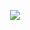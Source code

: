<p align="center">
  <!-- Typing SVG by DenverCoder1 - https://github.com/DenverCoder1/readme-typing-svg -->
  <a href="https://www.bell-labs.com/usr/dmr/www/chist.html" target="_blank">
    <img src="https://quotefancy.com/media/wallpaper/3840x2160/7692636-Edsger-W-Dijkstra-Quote-Computer-science-is-no-more-about.jpg" />
  </a>
</p>   

<!-- If you're reading this, you rock!! -->






  


